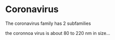 # Coronavirus
The coronavirus family has 2 subfamilies


the coronnoa virus is about 80 to 220 nm in size...
